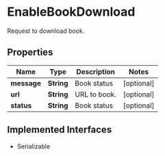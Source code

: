 

# EnableBookDownload

Request to download book.

## Properties

Name | Type | Description | Notes
------------ | ------------- | ------------- | -------------
**message** | **String** | Book status |  [optional]
**url** | **String** | URL to book. |  [optional]
**status** | **String** | Book status |  [optional]


## Implemented Interfaces

* Serializable


